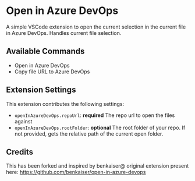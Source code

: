 # Open in Azure DevOps

A simple VSCode extension to open the current selection in the current file in Azure DevOps.
Handles current file selection.

## Available Commands
- Open in Azure DevOps
- Copy file URL to Azure DevOps

## Extension Settings

This extension contributes the following settings:

* `openInAzureDevOps.repoUrl`: **required** The repo url to open the files against
* `openInAzureDevOps.rootFolder`: **optional** The root folder of your repo. If not provided, gets the relative path of the current open folder.

## Credits
This has been forked and inspired by benkaiser@ original extension present here: https://github.com/benkaiser/open-in-azure-devops
